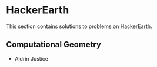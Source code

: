 # HackerEarth
This section contains solutions to problems on HackerEarth.

## Computational Geometry
   - Aldrin Justice
